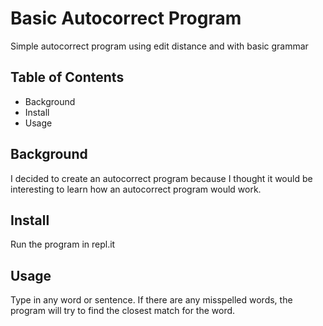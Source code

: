 # Basic Autocorrect Program
Simple autocorrect program using edit distance and with basic grammar

## Table of Contents
- Background
- Install
- Usage

## Background
I decided to create an autocorrect program because I thought it would be interesting to learn how an autocorrect program would work.

## Install
Run the program in repl.it

## Usage
Type in any word or sentence. If there are any misspelled words, the program will try to find the closest match for the word.